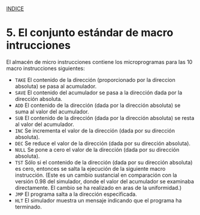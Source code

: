 
[INDICE](./README.md)

# 5. El conjunto estándar de macro intrucciones

El almacén de micro instrucciones contiene los microprogramas para las 10 
macro instrucciones siguientes:
* `TAKE` El contenido de la dirección (proporcionado por la direccion absoluta) 
se pasa al acumulador.
* `SAVE` El contenido del acumulador se pasa a la dirección dada por la dirección absoluta.
* `ADD` El contenido de la dirección (dada por la dirección absoluta) 
se suma al valor del acumulador.
* `SUB` El contenido de la dirección (dada por la dirección absoluta)
se resta al valor del acumulador.
* `INC` Se incrementa el valor de la dirección (dada por su dirección absoluta).
* `DEC` Se reduce el valor de la dirección (dada por su dirección absoluta).
* `NULL` Se pone a cero el valor de la dirección (dada por su dirección absoluta).
* `TST` Sólo si el contenido de la dirección (dada por su dirección absoluta) es cero,
entonces se salta la ejecución de la siguiente macro instrucción.
(Este es un cambio sustancial en comparación con la versión 0.98 del simulador,
donde el valor del acumulador se examinaba directamente. El cambio se ha realizado
en aras de la uniformidad.)
* `JMP` El programa salta a la dirección especificada.
* `HLT` El simulador muestra un mensaje indicando que el programa ha terminado.


